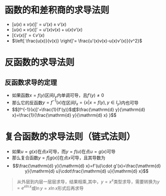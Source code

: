# 函数的和差积商的求导法则

- $[u(x)\pm v(x)]'=u'(x)\pm v'(x)$
- $[u(x)\times v(x)]'=u'(x)v(x)+u(x)v'(x)$
- $[\mathbb{C}v(x)]'=\mathbb{C}v'(x)$
- $\left[ \frac{u(x)}{v(x)} \right]'= \frac{u'(x)v(x)-u(x)v'(x)}{v^2}$

# 反函数的求导法则

## 反函数求导的定理

- 如果函数$x=f(y)$区间$I_{y}$内单调可导，且$f'(y)\neq 0$
- 那么它的反函数$y=f^{-1}(x)$在区间$I_{x}=\{x|x=f(y),y\in I_{y}\}$内也可导
- $$[f^{-1}(x)]'=\frac{1}{f'(y)}$或$\frac{\mathrm{d} y}{\mathrm{d} x}=\frac{1}{\frac{\mathrm{d} y}{\mathrm{d} x} }$$

# 复合函数的求导法则（链式法则）

 - 如果$u=g(x)$在点$x$可导，而$y=f(u)$在点$u=g(x)$可导
 - 那么复合函数$y=f[g(x)]$在点$x$可导，且其导数为
 - $$\frac{\mathrm{d} y}{\mathrm{d} x}=f'(u)\cdot g'(x)=\frac{\mathrm{d} y}{\mathrm{d} u}\cdot\frac{\mathrm{d} u}{\mathrm{d} x}$$

> 从外层到内层一层层求导，结果相乘,其中，$y=x^x$类型求导，需要转换为$y=e^{x\ln x}$或$\ln y=x\ln x$形式后再求导